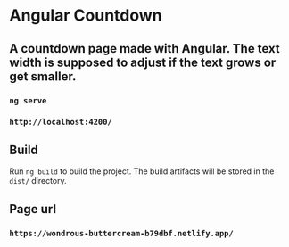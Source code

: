 # Angular Countdown
## A countdown page made with Angular. The text width is supposed to adjust if the text grows or get smaller.

### `ng serve`

### `http://localhost:4200/`

## Build

Run `ng build` to build the project. The build artifacts will be stored in the `dist/` directory.


## Page url

### `https://wondrous-buttercream-b79dbf.netlify.app/`